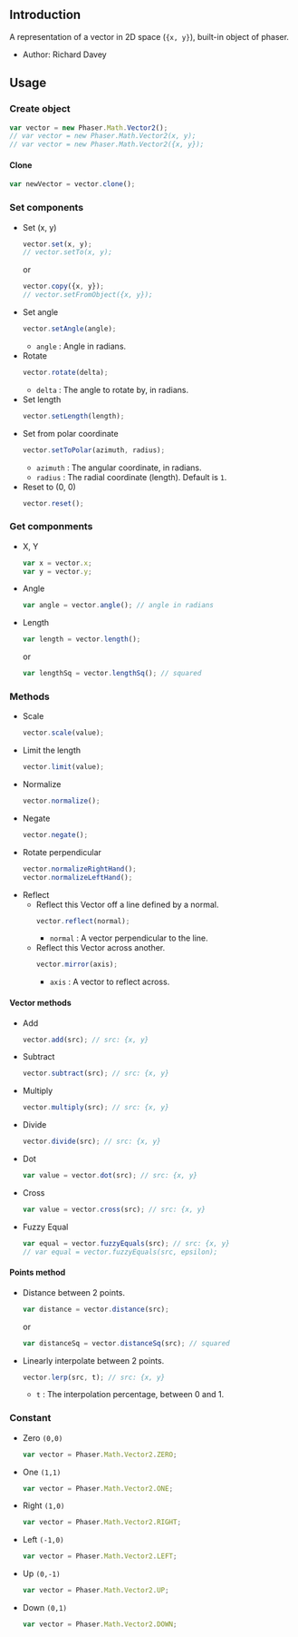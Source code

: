 ## Introduction

A representation of a vector in 2D space (`{x, y}`), built-in object of phaser.

- Author: Richard Davey

## Usage

### Create object

```javascript
var vector = new Phaser.Math.Vector2();
// var vector = new Phaser.Math.Vector2(x, y);
// var vector = new Phaser.Math.Vector2({x, y});
```

#### Clone

```javascript
var newVector = vector.clone();
```

### Set components

- Set (x, y)
    ```javascript
    vector.set(x, y);
    // vector.setTo(x, y);
    ```
    or
    ```javascript
    vector.copy({x, y});
    // vector.setFromObject({x, y});
    ```
- Set angle
    ```javascript
    vector.setAngle(angle);
    ```
    - `angle` : Angle in radians.
- Rotate
    ```javascript
    vector.rotate(delta);
    ```
    - `delta` : The angle to rotate by, in radians.
- Set length
    ```javascript
    vector.setLength(length);
    ```
- Set from polar coordinate
    ```javascript
    vector.setToPolar(azimuth, radius);
    ```
    - `azimuth` : The angular coordinate, in radians.
    - `radius` : The radial coordinate (length). Default is `1`.
- Reset to (0, 0)
    ```javascript
    vector.reset();
    ```

### Get componments

- X, Y
    ```javascript
    var x = vector.x;
    var y = vector.y;
    ```
- Angle
    ```javascript
    var angle = vector.angle(); // angle in radians
    ```
- Length
    ```javascript
    var length = vector.length();
    ```
    or
    ```javascript
    var lengthSq = vector.lengthSq(); // squared
    ```

### Methods

- Scale
    ```javascript
    vector.scale(value);
    ```
- Limit the length
    ```javascript
    vector.limit(value);
    ```
- Normalize
    ```javascript
    vector.normalize();
    ```
- Negate
    ```javascript
    vector.negate();
    ```
- Rotate perpendicular
    ```javascript
    vector.normalizeRightHand();
    vector.normalizeLeftHand();
    ```
- Reflect
    - Reflect this Vector off a line defined by a normal.
        ```javascript
        vector.reflect(normal);
        ```
        - `normal` : A vector perpendicular to the line.
    - Reflect this Vector across another.
        ```javascript
        vector.mirror(axis);
        ```
        - `axis` : A vector to reflect across.

#### Vector methods

- Add
    ```javascript
    vector.add(src); // src: {x, y}
    ```
- Subtract
    ```javascript
    vector.subtract(src); // src: {x, y}
    ```
- Multiply
    ```javascript
    vector.multiply(src); // src: {x, y}
    ```
- Divide
    ```javascript
    vector.divide(src); // src: {x, y}
    ```
- Dot
    ```javascript
    var value = vector.dot(src); // src: {x, y}
    ```
- Cross
    ```javascript
    var value = vector.cross(src); // src: {x, y}
    ```
- Fuzzy Equal
    ```javascript
    var equal = vector.fuzzyEquals(src); // src: {x, y}
    // var equal = vector.fuzzyEquals(src, epsilon);
    ```

#### Points method

- Distance between 2 points.
    ```javascript
    var distance = vector.distance(src);
    ```
    or
    ```javascript
    var distanceSq = vector.distanceSq(src); // squared
    ```
- Linearly interpolate between 2 points.
    ```javascript
    vector.lerp(src, t); // src: {x, y}
    ```
    - `t` : The interpolation percentage, between 0 and 1.

### Constant

- Zero `(0,0)`
    ```javascript
    var vector = Phaser.Math.Vector2.ZERO;
    ```
- One `(1,1)`
    ```javascript
    var vector = Phaser.Math.Vector2.ONE;
    ```
- Right `(1,0)`
    ```javascript
    var vector = Phaser.Math.Vector2.RIGHT;
    ```
- Left `(-1,0)`
    ```javascript
    var vector = Phaser.Math.Vector2.LEFT;
    ```
- Up `(0,-1)`
    ```javascript
    var vector = Phaser.Math.Vector2.UP;
    ```
- Down `(0,1)`
    ```javascript
    var vector = Phaser.Math.Vector2.DOWN;
    ```